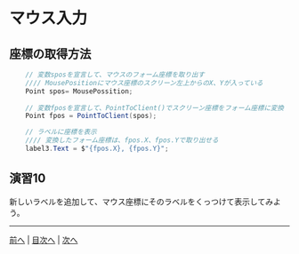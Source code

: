 # マウス入力

## 座標の取得方法
```cs
    // 変数sposを宣言して、マウスのフォーム座標を取り出す
    //// MousePositionにマウス座標のスクリーン左上からのX、Yが入っている
    Point spos= MousePossition;
    
    // 変数fposを宣言して、PointToClient()でスクリーン座標をフォーム座標に変換
    Point fpos = PointToClient(spos);

    // ラベルに座標を表示
    //// 変換したフォーム座標は、fpos.X、fpos.Yで取り出せる
    label3.Text = $"{fpos.X}, {fpos.Y}";
```

## 演習10
新しいラベルを追加して、マウス座標にそのラベルをくっつけて表示してみよう。

---

[前へ](09.md) | [目次へ](README.md#%E7%9B%AE%E6%AC%A1) | [次へ](11.md)
